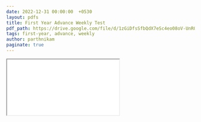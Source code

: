 ```yaml
---
date: 2022-12-31 00:00:00  +0530
layout: pdfs
title: First Year Advance Weekly Test
pdf_path: https://drive.google.com/file/d/1zGiDfsSfbQdX7eSc4eo08oV-UnRQX02c/preview?usp=drive_link
tags: first-year, advance, weekly
author: parthnikam
paginate: true
---
```


<iframe class="embed-pdf" src="{{ page.pdf_path }}#toolbar=0" seamless="seamless" scrolling="no" style="overflow:hidden"></iframe>
